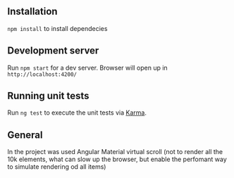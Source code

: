## Installation
`npm install` to install dependecies

## Development server

Run `npm start` for a dev server. Browser will open  up in `http://localhost:4200/`

## Running unit tests

Run `ng test` to execute the unit tests via [Karma](https://karma-runner.github.io).

## General

In the project was used Angular Material virtual scroll (not to render all the 10k elements, what can slow up the browser, but enable the perfomant way to simulate  rendering od all items)
